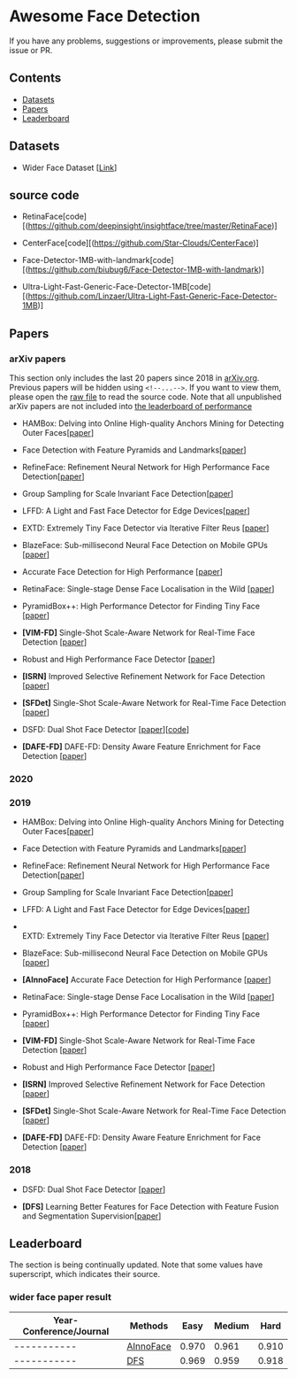 # Awesome Face Detection

If you have any problems, suggestions or improvements, please submit the issue or PR.

## Contents
* [Datasets](#datasets)
* [Papers](#papers)
* [Leaderboard](#leaderboard)

## Datasets
- Wider Face Dataset [[Link](http://mmlab.ie.cuhk.edu.hk/projects/WIDERFace/)]

## source code

- <a name=""></a>RetinaFace[code][(https://github.com/deepinsight/insightface/tree/master/RetinaFace)]

- <a name=""></a>CenterFace[code][(https://github.com/Star-Clouds/CenterFace)]

- <a name=""></a>Face-Detector-1MB-with-landmark[code][(https://github.com/biubug6/Face-Detector-1MB-with-landmark)]

- <a name=""></a>Ultra-Light-Fast-Generic-Face-Detector-1MB[code][(https://github.com/Linzaer/Ultra-Light-Fast-Generic-Face-Detector-1MB)]

## Papers

### arXiv papers
This section only includes the last 20 papers since 2018 in [arXiv.org](arXiv.org). Previous papers will be hidden using  ```<!--...-->```. If you want to view them, please open the [raw file](https://raw.githubusercontent.com/StarStyleSky/awesome-face-detection/edit/master/README.md) to read the source code. Note that all unpublished arXiv papers are not included into [the leaderboard of performance](#performance)

- <a name=""></a>HAMBox: Delving into Online High-quality Anchors Mining
for Detecting Outer Faces[[paper](https://arxiv.org/pdf/1912.09231v1.pdf)]
- <a name=""></a>Face Detection with Feature Pyramids and Landmarks[[paper](https://arxiv.org/pdf/1912.00596.pdf)]
- <a name=""></a>
RefineFace: Refinement Neural Network for High Performance Face Detection[[paper](https://arxiv.org/pdf/1909.04376.pdf)]
- <a name=""></a>
Group Sampling for Scale Invariant Face Detection[[paper](http://openaccess.thecvf.com/content_CVPR_2019/papers/Ming_Group_Sampling_for_Scale_Invariant_Face_Detection_CVPR_2019_paper.pdf)]
- <a name=""></a>
LFFD: A Light and Fast Face Detector for Edge Devices[[paper](https://arxiv.org/pdf/1904.10633.pdf)]
- <a name=""></a>
EXTD: Extremely Tiny Face Detector via Iterative Filter Reus [[paper](https://arxiv.org/pdf/1906.06579.pdf)]
- <a name=""></a>BlazeFace: Sub-millisecond Neural Face Detection on Mobile GPUs [[paper](https://arxiv.org/abs/1907.05047v1.pdf)]
- <a name=""></a>Accurate Face Detection for High Performance [[paper](https://arxiv.org/pdf/1905.01585v3.pdf)]
- <a name=""></a>RetinaFace: Single-stage Dense Face Localisation in the Wild [[paper](https://arxiv.org/pdf/1905.00641.pdf)]
- <a name=""></a>PyramidBox++: High Performance Detector for Finding Tiny Face [[paper](https://arxiv.org/pdf/1904.00386.pdf)]

- <a name=""></a>**[VIM-FD]** Single-Shot Scale-Aware Network for Real-Time Face Detection [[paper](https://link.springer.com/epdf/10.1007/s11263-019-01159-3?author_access_token=Jjgl-u1CAXPmSKWDljfSBfe4RwlQNchNByi7wbcMAY7Vwo_nrkuFMElF6YSQ0We34tUs42D0dyurcBAD0sJP66n6GBanVgA9qsuvh4Y_Bjf3E_n9_croQ4esS882srfHyUz-L96pU3gu_M30Kk6_XQ%3D%3D)]

- <a name=""></a>Robust and High Performance Face Detector [[paper](https://arxiv.org/abs/1901.02350.pdf)]

- <a name=""></a>**[ISRN]** Improved Selective Refinement Network for Face Detection [[paper](https://arxiv.org/pdf/1901.06651.pdf)]
- <a name=""></a>**[SFDet]** Single-Shot Scale-Aware Network for Real-Time Face Detection [[paper](https://link.springer.com/article/10.1007%2Fs11263-019-01159-3)]
- <a name=""></a>DSFD: Dual Shot Face Detector [[paper](https://arxiv.org/abs/1810.10220.pdf)][<font color=red>[code</font>](https://github.com/TencentYoutuResearch/FaceDetection-DSFD)]
- <a name=""></a>**[DAFE-FD]** DAFE-FD: Density Aware Feature Enrichment for Face Detection [[paper](https://arxiv.org/pdf/1901.05375.pdf)]
### 2020
### 2019

- <a name=""></a>HAMBox: Delving into Online High-quality Anchors Mining for Detecting Outer Faces[[paper](https://arxiv.org/pdf/1912.09231v1.pdf)]

- <a name=""></a>Face Detection with Feature Pyramids and Landmarks[[paper](https://arxiv.org/pdf/1912.00596.pdf)]
- <a name=""></a>
RefineFace: Refinement Neural Network for High Performance Face Detection[[paper](https://arxiv.org/pdf/1909.04376.pdf)]
- <a name=""></a>
Group Sampling for Scale Invariant Face Detection[[paper](http://openaccess.thecvf.com/content_CVPR_2019/papers/Ming_Group_Sampling_for_Scale_Invariant_Face_Detection_CVPR_2019_paper.pdf)]
- <a name=""></a>
LFFD: A Light and Fast Face Detector for Edge Devices[[paper](https://arxiv.org/pdf/1904.10633.pdf)]

- <a name=""></a>	
EXTD: Extremely Tiny Face Detector via Iterative Filter Reus [[paper](https://arxiv.org/pdf/1906.06579.pdf)]
- <a name=""></a>BlazeFace: Sub-millisecond Neural Face Detection on Mobile GPUs [[paper](https://arxiv.org/abs/1907.05047v1.pdf)]
- <a name=""></a>**[AInnoFace]** Accurate Face Detection for High Performance [[paper](https://arxiv.org/pdf/1905.01585v3.pdf)]
- <a name=""></a>RetinaFace: Single-stage Dense Face Localisation in the Wild [[paper](https://arxiv.org/pdf/1905.00641.pdf)]
- <a name=""></a>PyramidBox++: High Performance Detector for Finding Tiny Face [[paper](https://arxiv.org/pdf/1904.00386.pdf)]
- <a name=""></a>**[VIM-FD]** Single-Shot Scale-Aware Network for Real-Time Face Detection [[paper](https://link.springer.com/epdf/10.1007/s11263-019-01159-3?author_access_token=Jjgl-u1CAXPmSKWDljfSBfe4RwlQNchNByi7wbcMAY7Vwo_nrkuFMElF6YSQ0We34tUs42D0dyurcBAD0sJP66n6GBanVgA9qsuvh4Y_Bjf3E_n9_croQ4esS882srfHyUz-L96pU3gu_M30Kk6_XQ%3D%3D)]
- <a name=""></a>Robust and High Performance Face Detector [[paper](https://arxiv.org/abs/1901.02350.pdf)]
- <a name=""></a>**[ISRN]** Improved Selective Refinement Network for Face Detection [[paper](https://arxiv.org/pdf/1901.06651.pdf)]
- <a name=""></a>**[SFDet]** Single-Shot Scale-Aware Network for Real-Time Face Detection [[paper](https://link.springer.com/article/10.1007%2Fs11263-019-01159-3)]
- <a name=""></a>**[DAFE-FD]** DAFE-FD: Density Aware Feature Enrichment for Face Detection [[paper](https://arxiv.org/pdf/1901.05375.pdf)]

### 2018
- <a name=""></a>DSFD: Dual Shot Face Detector [[paper](https://arxiv.org/abs/1810.10220.pdf)]

- <a name=""></a>**[DFS]** Learning Better Features for Face Detection with Feature Fusion and Segmentation Supervision[[paper](https://arxiv.org/abs/1811.08557.pdf)]


## Leaderboard
The section is being continually updated. Note that some values have superscript, which indicates their source. 

### wider face paper result
| Year-Conference/Journal | Methods           | Easy  | Medium| Hard |
| ---------- | ------------------------------ | ----- | ----- | ----- |
| -----------| [AInnoFace](#AInnoFace)        | 0.970 | 0.961 | 0.910 |
| -----------| [DFS](#DFS)                    | 0.969 | 0.959 | 0.918 |


